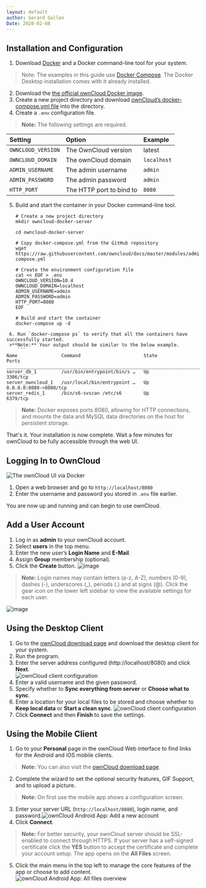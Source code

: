 ```yaml
---
layout: default
author: Gerard Gallen
Date: 2020-02-08
---
```

## Installation  and Configuration

 1. Download [Docker](https://docs.docker.com/docker-for-windows/install/) and a Docker command-line tool for your system.
  >Note: The examples in this guide use  [Docker Compose](https://docs.docker.com/compose/).  The Docker Desktop installation comes with it already installed.
 2. Download the [the official ownCloud Docker image](https://hub.docker.com/r/owncloud/server/).
 3. Create a new project directory and download [ownCloud’s docker-compose.yml file](https://raw.githubusercontent.com/owncloud/docs/master/modules/admin_manual/examples/installation/docker/docker-compose.yml) into the directory.
 4. Create a `.env` configuration file.
>**Note:** The following settings are required.
>
|  Setting |  Option  |  Example |
|:---------|:----------|:----------|
|`OWNCLOUD_VERSION`| The OwnCloud version | latest|
|`OWNCLOUD_DOMAIN`| The ownCloud domain|`localhost`|
|`ADMIN_USERNAME`| The admin username|`admin`|
|`ADMIN_PASSWORD`| The admin password |`admin` |
|`HTTP_PORT`| The HTTP port to bind to |`8080`|
 5. Build and start the container in your Docker command-line tool.
      ```
    # Create a new project directory
    mkdir owncloud-docker-server

    cd owncloud-docker-server

    # Copy docker-compose.yml from the GitHub repository
    wget https://raw.githubusercontent.com/owncloud/docs/master/modules/admin_manual/examples/installation/docker/docker-compose.yml

    # Create the environment configuration file
    cat << EOF > .env
    OWNCLOUD_VERSION=10.4
    OWNCLOUD_DOMAIN=localhost
    ADMIN_USERNAME=admin
    ADMIN_PASSWORD=admin
    HTTP_PORT=8080
    EOF

    # Build and start the container
    docker-compose up -d
```
 6. Run `docker-compose ps` to verify that all the containers have successfully started.
 >**Note:** Your output should be similar to the below example.
    ```
Name                Command                       State             Ports
__________________________________________________________________________________________
server_db_1         /usr/bin/entrypoint/bin/s …   Up                3306/tcp
server_owncloud_1   /usr/local/bin/entrypoint …   Up                0.0.0.0:8080->8080/tcp
server_redis_1      /bin/s6-svscan /etc/s6        Up                6379/tcp
```
> **Note:**  Docker exposes ports 8080, allowing for HTTP connections, and mounts the data and MySQL data directories on the host for persistent storage.

That's it. Your installation is now complete.  Wait a few minutes for ownCloud to be fully accessible through the web UI.  

## Logging In to OwnCloud
![The ownCloud UI via Docker](https://doc.owncloud.com/server/10.4/admin_manual/_images/docker/owncloud-ui-login.png)
 1. Open a web browser and go to `http://localhost/8080`
 2. Enter the username and password you stored in `.env` file earlier.

 You are now up and running and can begin to use ownCloud.

## Add a User Account

 1. Log in as **admin** to your ownCloud account.
 2. Select **users** in the top menu.
 3. Enter the new user’s **Login Name** and  **E-Mail**.
 4. Assign **Group** membership (optional).
 5. Click the **Create** button.
 ![image](https://doc.owncloud.com/server/10.3/admin_manual/_images/configuration/user/users-page-new-user.png)

  > **Note:** Login names may contain letters (a-z, A-Z), numbers (0-9), dashes (-), underscores (\_), periods (.) and at signs (@).  Click the gear icon on the lower left sidebar to view the available settings for each user.

   ![image](https://doc.owncloud.com/server/10.3/admin_manual/_images/configuration/user/users-page-gear.png)

## Using the Desktop Client

1.  Go to the  [ownCloud download page](https://owncloud.com/download/#desktop-clients) and download the  desktop client for your system.
2.  Run the program.
3.  Enter the server address configured (http://localhost/8080) and click **Next**.  
    ![ownCloud client configuration](https://docs.bitnami.com/images/img/apps/owncloud/configure-client-1.png)
4.  Enter a valid username and the given password.
5.  Specify whether to **Sync everything from server** or **Choose what to sync**.
6. Enter a location for your local files to be stored and choose whether to **Keep local data** or **Start a clean sync**.
![ownCloud client configuration](https://docs.bitnami.com/images/img/apps/owncloud/configure-client-3.png)
7.  Click **Connect** and then **Finish** to save the settings.

## Using the Mobile Client

1.  Go to your **Personal** page in the ownCloud Web interface to find links for the Android and iOS mobile clients.
>**Note:** You can also visit the  [ownCloud download page](https://owncloud.org/download/).
2.  Complete the wizard to set the optional security features, GIF Support, and to upload a picture.
>**Note:** On first use the mobile app shows a configuration screen.
3.  Enter your server URL (`http://localhost/8080`), login name, and password.![ownCloud Android App: Add a new account](https://doc.owncloud.com/android/_images/android-2.png)
4. Click **Connect**.
>**Note:** For better security, your ownCloud server should be SSL-enabled to connect through HTTPS.  If your server has a self-signed certificate click the  **YES**  button to accept the certificate and complete your account setup. The app opens on the **All Files**  screen.
5.  Click the main menu in the top left to manage the core features of the app or choose to add content.  
    ![ownCloud Android App: All files overview](https://doc.owncloud.com/android/_images/android-all-files-overview.png)
